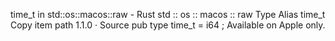 time_t in std::os::macos::raw - Rust
std
::
os
::
macos
::
raw
Type Alias
time_t
Copy item path
1.1.0
·
Source
pub type time_t =
i64
;
Available on
Apple
only.